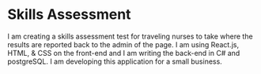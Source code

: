 # Skills Assessment

I am creating a skills assessment test for traveling nurses to take where the results are reported back to the admin of the page. I am using React.js, HTML, & CSS on the front-end and I am writing the back-end in C# and postgreSQL. I am developing this application for a small business. 

